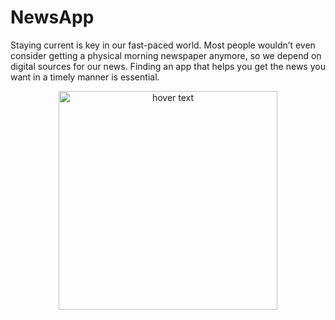 # NewsApp
Staying current is key in our fast-paced world. Most people wouldn’t even consider getting a physical morning newspaper anymore, so we depend on digital sources for our news. Finding an app that helps you get the news you want in a timely manner is essential.
<p align="center">
  <img src="https://jorasinfotech.com/wp-content/uploads/2020/07/11-Best-News-Apps-For-iOS-and-Android-1.jpg" width="350" title="hover text">
</p>
